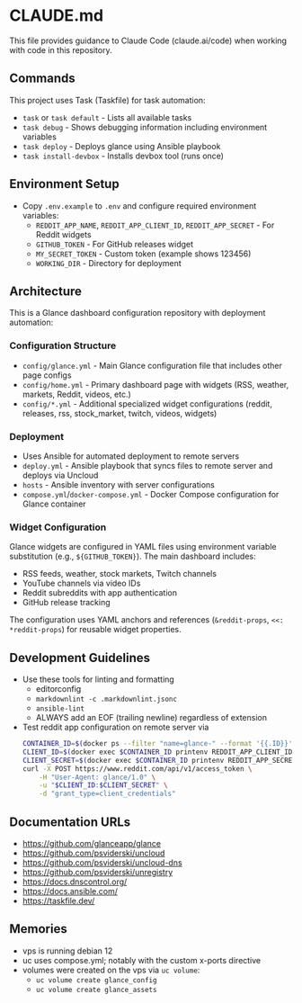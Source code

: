 # CLAUDE.md

This file provides guidance to Claude Code (claude.ai/code) when working with code in this repository.

## Commands

This project uses Task (Taskfile) for task automation:

- `task` or `task default` - Lists all available tasks
- `task debug` - Shows debugging information including environment variables
- `task deploy` - Deploys glance using Ansible playbook
- `task install-devbox` - Installs devbox tool (runs once)

## Environment Setup

- Copy `.env.example` to `.env` and configure required environment variables:
  - `REDDIT_APP_NAME`, `REDDIT_APP_CLIENT_ID`, `REDDIT_APP_SECRET` - For Reddit widgets
  - `GITHUB_TOKEN` - For GitHub releases widget
  - `MY_SECRET_TOKEN` - Custom token (example shows 123456)
  - `WORKING_DIR` - Directory for deployment

## Architecture

This is a Glance dashboard configuration repository with deployment automation:

### Configuration Structure

- `config/glance.yml` - Main Glance configuration file that includes other page configs
- `config/home.yml` - Primary dashboard page with widgets (RSS, weather, markets, Reddit, videos, etc.)
- `config/*.yml` - Additional specialized widget configurations (reddit, releases, rss, stock_market, twitch, videos, widgets)

### Deployment

- Uses Ansible for automated deployment to remote servers
- `deploy.yml` - Ansible playbook that syncs files to remote server and deploys via Uncloud
- `hosts` - Ansible inventory with server configurations
- `compose.yml`/`docker-compose.yml` - Docker Compose configuration for Glance container

### Widget Configuration

Glance widgets are configured in YAML files using environment variable substitution (e.g., `${GITHUB_TOKEN}`). The main dashboard includes:

- RSS feeds, weather, stock markets, Twitch channels
- YouTube channels via video IDs
- Reddit subreddits with app authentication
- GitHub release tracking

The configuration uses YAML anchors and references (`&reddit-props`, `<<: *reddit-props`) for reusable widget properties.

## Development Guidelines

- Use these tools for linting and formatting
  - editorconfig 
  - `markdownlint -c .markdownlint.jsonc` 
  - `ansible-lint`
  - ALWAYS add an EOF (trailing newline) regardless of extension
- Test reddit app configuration on remote server via
    ```bash 
    CONTAINER_ID=$(docker ps --filter "name=glance-" --format '{{.ID}}')
    CLIENT_ID=$(docker exec $CONTAINER_ID printenv REDDIT_APP_CLIENT_ID)
    CLIENT_SECRET=$(docker exec $CONTAINER_ID printenv REDDIT_APP_SECRET)
    curl -X POST https://www.reddit.com/api/v1/access_token \
        -H "User-Agent: glance/1.0" \
        -u "$CLIENT_ID:$CLIENT_SECRET" \
        -d "grant_type=client_credentials"
    ```

## Documentation URLs

- <https://github.com/glanceapp/glance>
- <https://github.com/psviderski/uncloud>
- <https://github.com/psviderski/uncloud-dns>
- <https://github.com/psviderski/unregistry>
- <https://docs.dnscontrol.org/>
- <https://docs.ansible.com/>
- <https://taskfile.dev/>

## Memories

- vps is running debian 12
- uc uses compose.yml; notably with the custom x-ports directive
- volumes were created on the vps via `uc volume`:
  - `uc volume create glance_config` 
  - `uc volume create glance_assets` 
